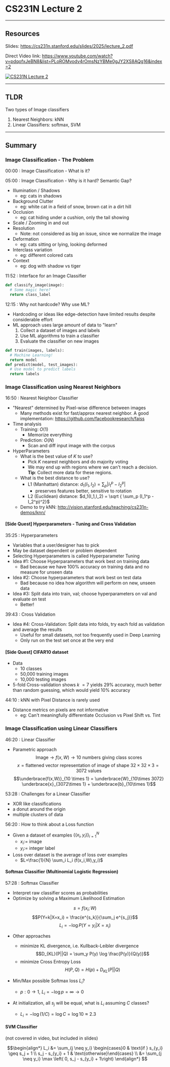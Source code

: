 # CS231N Lecture 2

---

## Resources

Slides: https://cs231n.stanford.edu/slides/2025/lecture_2.pdf
 
Direct Video link: 
https://www.youtube.com/watch?v=pdqofxJeBN8&list=PLoROMvodv4rOmsNzYBMe0gJY2XS8AQg16&index=2

[![CS231N Lecture 2](https://img.youtube.com/vi/pdqofxJeBN8/0.jpg)](https://www.youtube.com/watch?v=pdqofxJeBN8)

---

## TLDR

Two types of Image classifiers

1. Nearest Neighbors: kNN
2. Linear Classifiers: softmax, SVM

---

## Summary

### Image Classification - The Problem

00:00 : Image Classification - What is it? 

05:00 : Image Classification - Why is it hard? Semantic Gap? 
- Illumination / Shadows 
  - eg: cats in shadows
- Background Clutter
  - eg: white cat in a field of snow, brown cat in a dirt hill
- Occlusion 
  - eg: cat hiding under a cushion, only the tail showing
- Scale / Zooming in and out
- Resolution 
  - Note: not considered as big an issue, since we normalize the image
- Deformation
  - eg: cats sitting or lying, looking deformed
- Interclass variation 
  - eg: different colored cats
- Context 
  - eg: dog with shadow vs tiger

11:52 : Interface for an Image Classifier
```python
def classify_image(image):
  # Some magic here?
  return class_label
```

12:15 : Why not hardcode? Why use ML?

- Hardcoding or ideas like edge-detection have limited results despite considerable effort
- ML approach uses large amount of data to "learn"
  1. Collect a dataset of images and labels
  2. Use ML algorithms to train a classifier
  3. Evaluate the classifier on new images

```python
def train(images, labels):
  # Machine Learning!
  return model
def predict(model, test_images):
  # Use model to predict labels
  return labels
```

### Image Classification using Nearest Neighbors

16:50 : Nearest Neighbor Classifier
- "Nearest" determined by Pixel-wise difference between images
  - Many methods exist for fast/approx nearest neighbor. A good implementation: https://github.com/facebookresearch/faiss
- Time analysis
  - Training: $O(1)$
    - Memorize everything
  - Prediction: $O(N)$
    - Scan and diff input image with the corpus
- HyperParameters
  - What is the best value of $K$ to use?
    - Pick $K$ nearest neighbors and do majority voting
    - We may end up with regions where we can't reach a decision. **Tip**: Collect more data for these regions.
  - What is the best distance to use?
    - L1 (Manhattan) distance: $d_1(I_1,I_2) = \sum_p | I_1^p - I_2^p|$
      - preserves features better, sensitive to rotation
    - L2 (Euclidean) distance: $d_1(I_1,I_2) = \sqrt { \sum_p (I_1^p - I_2^p)^2}$
  - Demo to try kNN: http://vision.stanford.edu/teaching/cs231n-demos/knn/

#### [Side Quest] Hyperparameters - Tuning and Cross Validation

35:25 : Hyperparameters
- Variables that a user/designer has to pick
- May be dataset dependent or problem dependent
- Selecting Hyperparameters is called Hyperparameter Tuning
- Idea #1: Choose Hyperparameters that work best on training data
  - Bad because we have 100% accuracy on training data and no measure for unseen data
- Idea #2: Choose hyperparameters that work best on test data
  - Bad because no idea how algorithm will perform on new, unseen data
- Idea #3: Split data into train, val; choose hyperparameters on val and evaluate on test
  - Better!

39:43 : Cross Validation

- Idea #4: Cross-Validation: Split data into folds, try each fold as validation and average the results
  - Useful for small datasets, not too frequently used in Deep Learning
  - Only run on the test set once at the very end

#### [Side Quest] CIFAR10 dataset

- Data
  - 10 classes
  - 50,000 training images
  - 10,000 testing images
- 5-fold Cross-validation shows $k~=7$ yields $29\%$ accuracy, much better than random guessing, which would yield $10\%$ accuracy

44:10 : kNN with Pixel Distance is rarely used
- Distance metrics on pixels are not informative
  - eg: Can't meaningfully differentiate Occlusion vs Pixel Shift vs. Tint

### Image Classification using Linear Classifiers

46:20 : Linear Classifier
- Parametric approach
$$\text{Image} \rightarrow f(x,W) \rightarrow \text{10 numbers giving class scores}$$
$$x = \text{flattened vector representation of image of shape }32 \times 32 \times 3 = 3072 \text{ values}$$
$$\underbrace{f(x,W)}_{10 \times 1} = \underbrace{W}_{10\times 3072} \underbrace{x}_{3072\times 1} + \underbrace{b}_{10\times 1}$$

53:28 : Challenges for a Linear Classifier
- XOR like classifications
- a donut around the origin
- multiple clusters of data

56:20 : How to think about a Loss function

- Given a dataset of examples $\{(x_i,y_i)\}^N_{i=1}$
  - $x_i :=$ image
  - $y_i :=$ integer label
- Loss over dataset is the average of loss over examples
  - $L=\frac{1}{N} \sum_i L_i (f(x_i,W),y_i)$

#### Softmax Classifier (Multinomial Logistic Regression)

57:28 : Softmax Classifier

- Interpret raw classifier scores as probabilities
- Optimize by solving a Maximum Likelihood Estimation

$$s = f(x_i; W)$$
$$P(Y=k|X=x_i) = \frac{e^{s_k}}{\sum_j e^{s_j}}$$
$$L_i = - \log P(Y = y_i | X = x_i)$$

- Other approaches 
  - minimize KL divergence, i.e. Kullback-Leibler divergence
$$D_{KL}(P||Q) = \sum_y P(y) \log \frac{P(y)}{Q(y)}$$
  - minimize Cross Entropy Loss
$$H(P,Q)=H(p) + D_{KL}(P||Q)$$

- Min/Max possible Softmax loss $L_i$? 
  - $p: 0 \to 1$, $L_i = - \log p = \infty \to 0$
- At initialization, all $s_j$ will be equal, what is $L_i$ assuming $C$ classes?
  - $L_i = -\log(1/C) = \log C = \log 10 \approx 2.3$

#### SVM Classifier

(not covered in video, but included in slides)

$$\begin{align*}
L_i 
&= \sum_{j \neq y_i} \begin{cases}0 & \text{if } s_{y_i} \geq s_j + 1 \\ s_j - s_{y_i} + 1 & \text{otherwise}\end{cases}
\\
&= \sum_{j \neq y_i} \max \left( 0, s_j - s_{y_i} + 1\right)
\end{align*}
$$